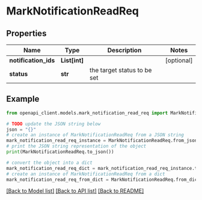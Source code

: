 # MarkNotificationReadReq


## Properties

Name | Type | Description | Notes
------------ | ------------- | ------------- | -------------
**notification_ids** | **List[int]** |  | [optional] 
**status** | **str** | the target status to be set | 

## Example

```python
from openapi_client.models.mark_notification_read_req import MarkNotificationReadReq

# TODO update the JSON string below
json = "{}"
# create an instance of MarkNotificationReadReq from a JSON string
mark_notification_read_req_instance = MarkNotificationReadReq.from_json(json)
# print the JSON string representation of the object
print(MarkNotificationReadReq.to_json())

# convert the object into a dict
mark_notification_read_req_dict = mark_notification_read_req_instance.to_dict()
# create an instance of MarkNotificationReadReq from a dict
mark_notification_read_req_from_dict = MarkNotificationReadReq.from_dict(mark_notification_read_req_dict)
```
[[Back to Model list]](../README.md#documentation-for-models) [[Back to API list]](../README.md#documentation-for-api-endpoints) [[Back to README]](../README.md)


